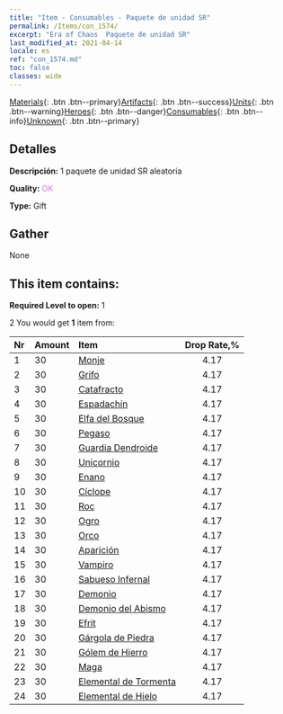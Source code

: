```yaml
---
title: "Item - Consumables - Paquete de unidad SR"
permalink: /Items/con_1574/
excerpt: "Era of Chaos  Paquete de unidad SR"
last_modified_at: 2021-04-14
locale: es
ref: "con_1574.md"
toc: false
classes: wide
---
```

 [Materials](/es/Items/){: .btn .btn--primary}[Artifacts](/es/Items/Artifacts/){: .btn .btn--success}[Units](/es/Items/Units/){: .btn .btn--warning}[Heroes](/es/Items/Heroes/){: .btn .btn--danger}[Consumables](/es/Items/Consumables/){: .btn .btn--info}[Unknown](/es/Items/Unknown/){: .btn .btn--primary}

## Detalles
 **Descripción:** 1 paquete de unidad SR aleatoria

 **Quality:** <span style="color: #DA70D6">OK</span>

 **Type:** Gift

## Gather

  None

## This item contains:

 **Required Level to open:** 1

 2 You would get **1** item  from:

  | Nr | Amount |     Item    | Drop Rate,% |
  |:---|:-------|:------------|:---------:|
  | 1 | 30 | [Monje](/es/Items/unt_194/) | 4.17 | 
  | 2 | 30 | [Grifo](/es/Items/unt_192/) | 4.17 | 
  | 3 | 30 | [Catafracto](/es/Items/unt_195/) | 4.17 | 
  | 4 | 30 | [Espadachín](/es/Items/unt_193/) | 4.17 | 
  | 5 | 30 | [Elfa del Bosque](/es/Items/unt_201/) | 4.17 | 
  | 6 | 30 | [Pegaso](/es/Items/unt_202/) | 4.17 | 
  | 7 | 30 | [Guardia Dendroide](/es/Items/unt_203/) | 4.17 | 
  | 8 | 30 | [Unicornio](/es/Items/unt_204/) | 4.17 | 
  | 9 | 30 | [Enano](/es/Items/unt_200/) | 4.17 | 
  | 10 | 30 | [Cíclope](/es/Items/unt_222/) | 4.17 | 
  | 11 | 30 | [Roc](/es/Items/unt_221/) | 4.17 | 
  | 12 | 30 | [Ogro](/es/Items/unt_220/) | 4.17 | 
  | 13 | 30 | [Orco](/es/Items/unt_219/) | 4.17 | 
  | 14 | 30 | [Aparición](/es/Items/unt_210/) | 4.17 | 
  | 15 | 30 | [Vampiro](/es/Items/unt_211/) | 4.17 | 
  | 16 | 30 | [Sabueso Infernal](/es/Items/unt_228/) | 4.17 | 
  | 17 | 30 | [Demonio](/es/Items/unt_229/) | 4.17 | 
  | 18 | 30 | [Demonio del Abismo](/es/Items/unt_230/) | 4.17 | 
  | 19 | 30 | [Efrit](/es/Items/unt_231/) | 4.17 | 
  | 20 | 30 | [Gárgola de Piedra](/es/Items/unt_236/) | 4.17 | 
  | 21 | 30 | [Gólem de Hierro](/es/Items/unt_237/) | 4.17 | 
  | 22 | 30 | [Maga](/es/Items/unt_238/) | 4.17 | 
  | 23 | 30 | [Elemental de Tormenta](/es/Items/unt_263/) | 4.17 | 
  | 24 | 30 | [Elemental de Hielo](/es/Items/unt_264/) | 4.17 | 
